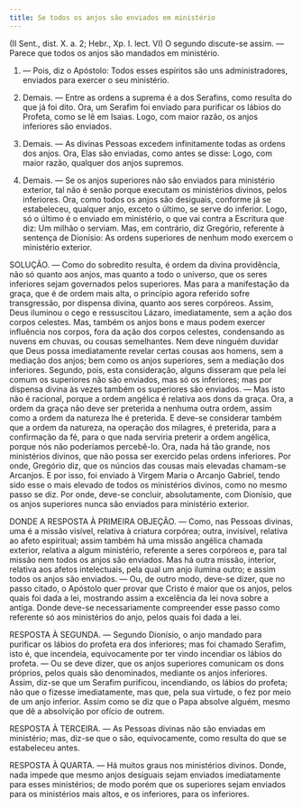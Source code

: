 ```yaml
---
title: Se todos os anjos são enviados em ministério
---
```


(II Sent., dist. X. a. 2; Hebr., Xp. I. lect. VI)
  O segundo discute-se assim. — Parece que todos os anjos são mandados em ministério.  

1. — Pois, diz o Apóstolo: Todos esses espíritos são uns administradores, enviados para exercer o seu ministério.  

2. Demais. — Entre as ordens a suprema é a dos Serafins, como resulta do que já foi dito. Ora, um Serafim foi enviado para purificar os lábios do Profeta, como se lê em Isaias. Logo, com maior razão, os anjos inferiores são enviados.  

3. Demais. — As divinas Pessoas excedem infinitamente todas as ordens dos anjos. Ora, Elas são enviadas, como antes se disse: Logo, com maior razão, qualquer dos anjos supremos.  

4. Demais. — Se os anjos superiores não são enviados para ministério exterior, tal não é senão porque executam os ministérios divinos, pelos inferiores. Ora, como todos os anjos são desiguais, conforme já se estabeleceu, qualquer anjo, exceto o último, se serve do inferior. Logo, só o último é o enviado em ministério, o que vai contra a Escritura que diz: Um milhão o serviam. Mas, em contrário, diz Gregório, referente à sentença de Dionísio: As ordens superiores de nenhum modo exercem o ministério exterior.  

SOLUÇÃO. — Como do sobredito resulta, é ordem da divina providência, não só quanto aos anjos, mas quanto a todo o universo, que os seres inferiores sejam governados pelos superiores. Mas para a manifestação da graça, que é de ordem mais alta, o princípio agora referido sofre transgressão, por dispensa divina, quanto aos seres corpóreos. Assim, Deus iluminou o cego e ressuscitou Lázaro, imediatamente, sem a ação dos corpos celestes. Mas, também os anjos bons e maus podem exercer influência nos corpos, fora da ação dos corpos celestes, condensando as nuvens em chuvas, ou cousas semelhantes. Nem deve ninguém duvidar que Deus possa imediatamente revelar certas cousas aos homens, sem a mediação dos anjos; bem como os anjos superiores, sem a mediação dos inferiores. Segundo, pois, esta consideração, alguns disseram que pela lei comum os superiores não são enviados, mas só os inferiores; mas por dispensa divina às vezes também os superiores são enviados. — Mas isto não é racional, porque a ordem angélica é relativa aos dons da graça. Ora, a ordem da graça não deve ser preterida a nenhuma outra ordem, assim como a ordem da natureza lhe é preterida. E deve-se considerar também que a ordem da natureza, na operação dos milagres, é preterida, para a confirmação da fé, para o que nada serviria preterir a ordem angélica, porque nós não poderíamos percebê-lo. Ora, nada há tão grande, nos ministérios divinos, que não possa ser exercido pelas ordens inferiores. Por onde, Gregório diz, que os núncios das cousas mais elevadas chamam-se Arcanjos. E por isso, foi enviado à Virgem Maria o Arcanjo Gabriel, tendo sido esse o mais elevado de todos os ministérios divinos, como no mesmo passo se diz. Por onde, deve-se concluir, absolutamente, com Dionísio, que os anjos superiores nunca são enviados para ministério exterior.  

DONDE A RESPOSTA À PRIMEIRA OBJEÇÃO. — Como, nas Pessoas divinas, uma é a missão visível, relativa à criatura corpórea; outra, invisível, relativa ao afeto espiritual; assim também há uma missão angélica chamada exterior, relativa a algum ministério, referente a seres corpóreos e, para tal missão nem todos os anjos são enviados. Mas há outra missão, interior, relativa aos afetos intelectuais, pela qual um anjo ilumina outro; e assim todos os anjos são enviados. — Ou, de outro modo, deve-se dizer, que no passo citado, o Apóstolo quer provar que Cristo é maior que os anjos, pelos quais foi dada a lei, mostrando assim a excelência da lei nova sobre a antiga. Donde deve-se necessariamente compreender esse passo como referente só aos ministérios do anjo, pelos quais foi dada a lei.  

RESPOSTA À SEGUNDA. — Segundo Dionísio, o anjo mandado para purificar os lábios do profeta era dos inferiores; mas foi chamado Serafim, isto é, que incendeia, equivocamente por ter vindo incendiar os lábios do profeta. — Ou se deve dizer, que os anjos superiores comunicam os dons próprios, pelos quais são denominados, mediante os anjos inferiores. Assim, diz-se que um Serafim purificou, incendiando, os lábios do profeta; não que o fizesse imediatamente, mas que, pela sua virtude, o fez por meio de um anjo inferior. Assim como se diz que o Papa absolve alguém, mesmo que dê a absolvição por ofício de outrem.  

RESPOSTA À TERCEIRA. — As Pessoas divinas não são enviadas em ministério; mas, diz-se que o são, equivocamente, como resulta do que se estabeleceu antes.  

RESPOSTA À QUARTA. — Há muitos graus nos ministérios divinos. Donde, nada impede que mesmo anjos desiguais sejam enviados imediatamente para esses ministérios; de modo porém que os superiores sejam enviados para os ministérios mais altos, e os inferiores, para os inferiores.